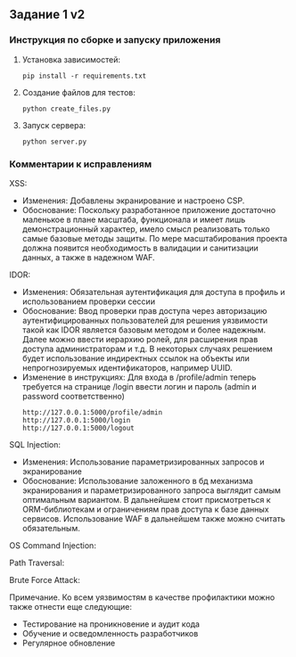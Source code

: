 ## Задание 1 v2

### Инструкция по сборке и запуску приложения
1. Установка зависимостей:

   ```
   pip install -r requirements.txt
   ```

2. Создание файлов для тестов:

   ```
   python create_files.py
   ```
   
3. Запуск сервера:

   ```
   python server.py
   ```
   
### Комментарии к исправлениям
XSS:

- Изменения: Добавлены экранирование и настроено CSP.
- Обоснование: Поскольку разработанное приложение достаточно маленькое в плане масштаба, функционала и имеет лишь демонстрационный характер, имело смысл реализовать только самые базовые методы защиты. По мере масштабирования проекта должна появится необходимость в валидации и санитизации данных, а также в надежном WAF.

IDOR:

- Изменения: Обязательная аутентификация для доступа в профиль и использованием проверки сессии
- Обоснование: Ввод проверки прав доступа через авторизацию аутентифицированных пользователей для решения уязвимости такой как IDOR является базовым методом и более надежным. Далее можно ввести иерархию ролей, для расширения прав доступа администраторам и т.д. В некоторых случаях решением будет использование индиректных ссылок на объекты или непрогнозируемых идентификаторов, например UUID.
- Изменение в инструкциях:
  Для входа в /profile/admin теперь требуется на странице /login ввести логин и пароль (admin и password соответственно)
   ```
  http://127.0.0.1:5000/profile/admin
  http://127.0.0.1:5000/login
  http://127.0.0.1:5000/logout
   ```
  
SQL Injection:

- Изменения: Использование параметризированных запросов и экранирование
- Обоснование: Использование заложенного в бд механизма экранирования и параметризированного запроса выглядит самым оптимальным вариантом. В дальнейшем стоит присмотреться к ORM-библиотекам и ограничениям прав доступа к базе данных сервисов. Использование WAF в дальнейшем также можно считать обязательным.

OS Command Injection:

Path Traversal:

Brute Force Attack:

Примечание. Ко всем уязвимостям в качестве профилактики можно также отнести еще следующие:
- Тестирование на проникновение и аудит кода
- Обучение и осведомленность разработчиков
- Регулярное обновление
